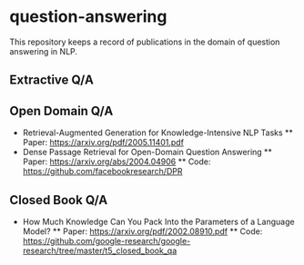 # question-answering
This repository keeps a record of publications in the domain of question answering in NLP.

## Extractive Q/A

## Open Domain Q/A
* Retrieval-Augmented Generation for Knowledge-Intensive NLP Tasks
** Paper: https://arxiv.org/pdf/2005.11401.pdf
* Dense Passage Retrieval for Open-Domain Question Answering
** Paper: https://arxiv.org/abs/2004.04906
** Code: https://github.com/facebookresearch/DPR

## Closed Book Q/A
* How Much Knowledge Can You Pack Into the Parameters of a Language Model?
** Paper: https://arxiv.org/pdf/2002.08910.pdf
** Code: https://github.com/google-research/google-research/tree/master/t5_closed_book_qa
